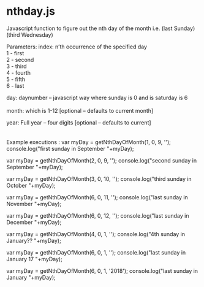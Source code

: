 # nthday.js
Javascript function to figure out the nth day of the month i.e. (last Sunday)  (third Wednesday)

Parameters:
index: n’th occurrence of the specified day<br/>
  1 - first <br/>
  2 - second <br/>
  3 - third <br/>
  4 - fourth <br/>
  5 - fifth <br/>
  6 - last <br/>
	
day: daynumber – javascript way where sunday is 0 and is saturday is 6 <br/>
 <br/>
month: which is 1-12 [optional – defaults to current month] <br/>

year: Full year – four digits [optional – defaults to current] <br/>
 <br/> <br/>
Example executions :
var myDay = getNthDayOfMonth(1, 0, 9, '');
console.log("first sunday in September "+myDay);

var myDay = getNthDayOfMonth(2, 0, 9, '');
console.log("second sunday in September "+myDay);

var myDay = getNthDayOfMonth(3, 0, 10, '');
console.log("third sunday in October "+myDay);

var myDay = getNthDayOfMonth(6, 0, 11, '');
console.log("last sunday in November "+myDay);

var myDay = getNthDayOfMonth(6, 0, 12, '');
console.log("last sunday in December "+myDay);

var myDay = getNthDayOfMonth(4, 0, 1, '');
console.log("4th sunday in January?? "+myDay);

var myDay = getNthDayOfMonth(6, 0, 1, '');
console.log("last sunday in January 17 "+myDay);

var myDay = getNthDayOfMonth(6, 0, 1, '2018');
console.log("last sunday in January "+myDay);

